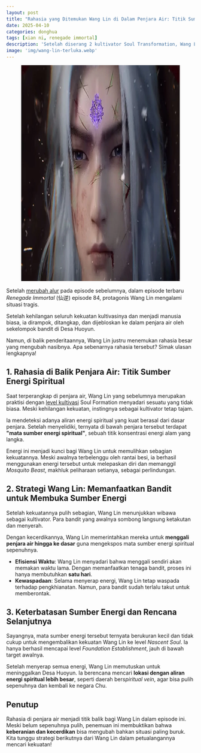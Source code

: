 ```yaml
---
layout: post
title: "Rahasia yang Ditemukan Wang Lin di Dalam Penjara Air: Titik Sumber Energi Spiritual!"
date: 2025-04-10
categories: donghua
tags: [xian ni, renegade immortal]
description: 'Setelah diserang 2 kultivator Soul Transformation, Wang Lin kehilangan kultivasinya, Ia kemudian ditangkap dan dipenjara dan menemukan sebuah rahasia.'
image: 'img/wang-lin-terluka.webp'
---
```


<figure>
<img height="576" src="/img/wang-lin-terluka.webp" alt="Liu Mei Renegade Immortal" width="1024"/>
</figure>

Setelah [merubah alur](https://animenow.eu.org/protes-penggemar-sutradara-xian-ni-ubah-alur-episode-82) pada episode sebelumnya, dalam episode terbaru *Renegade Immortal* (仙逆) episode 84, protagonis Wang Lin mengalami situasi tragis.

Setelah kehilangan seluruh kekuatan kultivasinya dan menjadi manusia biasa, ia dirampok, ditangkap, dan dijebloskan ke dalam penjara air oleh sekelompok bandit di Desa Huoyun. 

Namun, di balik penderitaannya, Wang Lin justru menemukan rahasia besar yang mengubah nasibnya. Apa sebenarnya rahasia tersebut? Simak ulasan lengkapnya!  

## 1. Rahasia di Balik Penjara Air: Titik Sumber Energi Spiritual 

Saat terperangkap di penjara air, Wang Lin yang sebelumnya merupakan praktisi dengan [level kultivasi](https://animenow.eu.org/tingkatan-ranah-kultivasi-renegade-immortal) Soul Formation menyadari sesuatu yang tidak biasa. Meski kehilangan kekuatan, instingnya sebagai kultivator tetap tajam. 

Ia mendeteksi adanya aliran energi spiritual yang kuat berasal dari dasar penjara. Setelah menyelidiki, ternyata di bawah penjara tersebut terdapat **"mata sumber energi spiritual"**, sebuah titik konsentrasi energi alam yang langka.  

Energi ini menjadi kunci bagi Wang Lin untuk memulihkan sebagian kekuatannya. Meski awalnya terbelenggu oleh rantai besi, ia berhasil menggunakan energi tersebut untuk melepaskan diri dan memanggil *Mosquito Beast*, makhluk peliharaan setianya, sebagai perlindungan.  

## 2. Strategi Wang Lin: Memanfaatkan Bandit untuk Membuka Sumber Energi 

Setelah kekuatannya pulih sebagian, Wang Lin menunjukkan wibawa sebagai kultivator. Para bandit yang awalnya sombong langsung ketakutan dan menyerah. 

Dengan kecerdikannya, Wang Lin memerintahkan mereka untuk **menggali penjara air hingga ke dasar** guna mengekspos mata sumber energi spiritual sepenuhnya.  

- **Efisiensi Waktu**: Wang Lin menyadari bahwa menggali sendiri akan memakan waktu lama. Dengan memanfaatkan tenaga bandit, proses ini hanya membutuhkan **satu hari**.  
- **Kewaspadaan**: Selama menyerap energi, Wang Lin tetap waspada terhadap pengkhianatan. Namun, para bandit sudah terlalu takut untuk memberontak.  

## 3. Keterbatasan Sumber Energi dan Rencana Selanjutnya 
Sayangnya, mata sumber energi tersebut ternyata berukuran kecil dan tidak cukup untuk mengembalikan kekuatan Wang Lin ke level *Nascent Soul*. Ia hanya berhasil mencapai level *Foundation Establishment*, jauh di bawah target awalnya.  

Setelah menyerap semua energi, Wang Lin memutuskan untuk meninggalkan Desa Huoyun. Ia berencana mencari **lokasi dengan aliran energi spiritual lebih besar**, seperti daerah ber*spiritual vein*, agar bisa pulih sepenuhnya dan kembali ke negara Chu.  

## Penutup
Rahasia di penjara air menjadi titik balik bagi Wang Lin dalam episode ini. Meski belum sepenuhnya pulih, penemuan ini membuktikan bahwa **keberanian dan kecerdikan** bisa mengubah bahkan situasi paling buruk. Kita tunggu strategi berikutnya dari Wang Lin dalam petualangannya mencari kekuatan!  